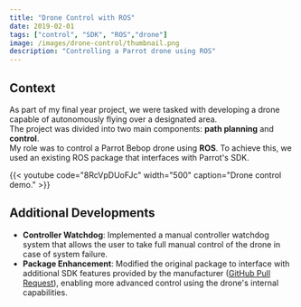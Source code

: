 ```yaml
---
title: "Drone Control with ROS"
date: 2019-02-01
tags: ["control", "SDK", "ROS","drone"]
image: /images/drone-control/thumbnail.png
description: "Controlling a Parrot drone using ROS"
---
```


## Context

As part of my final year project, we were tasked with developing a drone capable of autonomously flying over a designated area.  
The project was divided into two main components: **path planning** and **control**.  
My role was to control a Parrot Bebop drone using **ROS**. To achieve this, we used an existing ROS package that interfaces with Parrot's SDK.

{{< youtube code="8RcVpDUoFJc" width="500" caption="Drone control demo." >}}

## Additional Developments

- **Controller Watchdog**: Implemented a manual controller watchdog system that allows the user to take full manual control of the drone in case of system failure.
- **Package Enhancement**: Modified the original package to interface with additional SDK features provided by the manufacturer ([GitHub Pull Request](https://github.com/AutonomyLab/bebop_autonomy/pull/189)), enabling more advanced control using the drone's internal capabilities.
